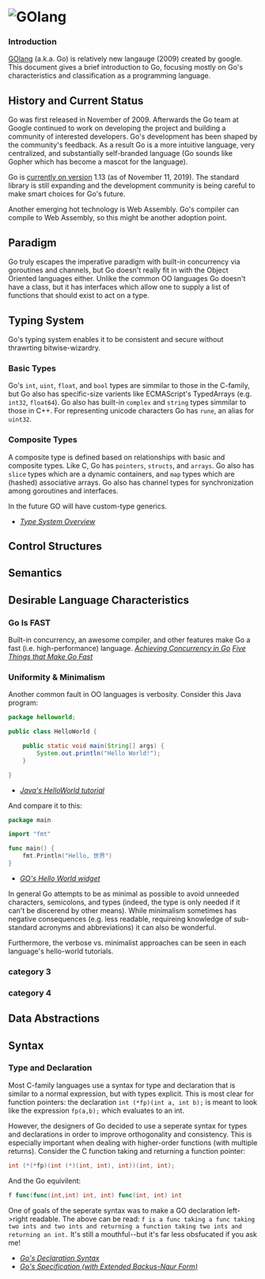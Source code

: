 # ![GOlang](https://golang.org/lib/godoc/images/go-logo-blue.svg)
### Introduction
[GOlang](https://golang.org/) (a.k.a. Go) is relatively new langauge (2009) created by google. This document gives a brief introduction to Go, focusing mostly on Go's characteristics and classification as a programming language.

## History and Current Status
Go was first released in November of 2009. Afterwards the Go team at Google continued to work on developing the project and building a community of interested developers. Go's development has been shaped by the community's feedback. As a result Go is a more intuitive language, very centralized, and substantially self-branded language (Go sounds like Gopher which has become a mascot for the language). 

Go is [currently on version](https://golang.org/project/#go1) 1.13 (as of November 11, 2019). The standard library is still expanding and the development community is being careful to make smart choices for Go's future.

Another emerging hot technology is Web Assembly. Go's compiler can compile to Web Assembly, so this might be another adoption point.

## Paradigm
Go truly escapes the imperative paradigm with built-in concurrency via goroutines and channels, but Go doesn't really fit in with the Object Oriented languages either. Unlike the common OO languages Go doesn't have a class, but it has interfaces which allow one to supply a list of functions that should exist to act on a type.

## Typing System
Go's typing system enables it to be consistent and secure without thrawrting bitwise-wizardry.

### Basic Types
Go's `int`, `uint`, `float`, and `bool` types are simmilar to those in the C-family, but Go also has specific-size varients like ECMAScript's TypedArrays (e.g. `int32`, `float64`). Go also has built-in `complex` and `string` types simmilar to those in C++. For representing unicode characters Go has `rune`, an alias for `uint32`.

### Composite Types
A composite type is defined based on relationships with basic and composite types. Like C, Go has `pointers`, `structs`, and `arrays`. Go also has `slice` types which are a dynamic containers, and `map` types which are (hashed) associative arrays. Go also has channel types for synchronization among goroutines and interfaces.

In the future GO will have custom-type generics.

 - <cite>[Type System Overview](https://go101.org/article/type-system-overview.html)</cite>

## Control Structures
## Semantics
## Desirable Language Characteristics
### Go Is FAST
Built-in concurrency, an awesome compiler, and other features make Go a fast (i.e. high-performance) language.
<cite>[Achieving Concurrency in Go](https://medium.com/rungo/achieving-concurrency-in-go-3f84cbf870ca)</cite>
<cite>[Five Things that Make Go Fast](https://dave.cheney.net/2014/06/07/five-things-that-make-go-fast)</cite>

### Uniformity & Minimalism
Another common fault in OO languages is verbosity. Consider this Java program:
```Java
package helloworld;

public class HelloWorld {

    public static void main(String[] args) {
        System.out.println("Hello World!");
    }

}
```
 - <cite>[Java's HelloWorld tutorial](https://docs.oracle.com/javase/tutorial/getStarted/cupojava/index.html)</cite>

And compare it to this:
```GO
package main

import "fmt"

func main() {
	fmt.Println("Hello, 世界")
}
```
 - <cite>[GO's Hello World widget](https://golang.org/)</cite>

In general Go attempts to be as minimal as possible to avoid unneeded characters, semicolons, and types (indeed, the type is only needed if it can't be discerend by other means). While minimalism sometimes has negative consequences (e.g. less readable, requireing knowledge of sub-standard acronyms and abbreviations) it can also be wonderful.

Furthermore, the verbose vs. minimalist approaches can be seen in each language's hello-world tutorials.

### category 3
### category 4
## Data Abstractions
## Syntax
### Type and Declaration
Most C-family languages use a syntax for type and declaration that is similar to a normal expression, but with types explicit. This is most clear for function pointers: the declaration `int (*fp)(int a, int b);` is meant to look like the expression `fp(a,b);` which evaluates to an int.

However, the designers of Go decided to use a seperate syntax for types and declarations in order to improve orthogonality and consistency. This is especially important when dealing with higher-order functions (with multiple returns). Consider the C function taking and returning a function pointer: 
```C
int (*(*fp)(int (*)(int, int), int))(int, int);
```
And the Go equivilent: 
```GO
f func(func(int,int) int, int) func(int, int) int
```
One of goals of the seperate syntax was to make a GO declaration left->right readable. 
The above can be read: 
`f is a func taking a func taking two ints and two ints and returning a function taking two ints and returning an int.` 
It's still a mouthful--but it's far less obsfucated if you ask me!

 - <cite>[Go's Declaration Syntax](https://blog.golang.org/gos-declaration-syntax)</cite>
 - <cite>[Go's Specification (with Extended Backus-Naur Form)](https://golang.org/ref/spec#Notation)</cite>
